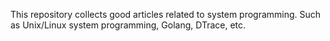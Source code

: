 This repository collects good articles related to system programming. Such as Unix/Linux system programming, Golang, DTrace, etc.